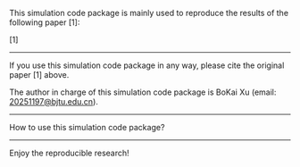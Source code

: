 This simulation code package is mainly used to reproduce the results of the following paper [1]:

[1] 

*********************************************************************************************************************************
If you use this simulation code package in any way, please cite the original paper [1] above. 

The author in charge of this simulation code package is BoKai Xu (email: 20251197@bjtu.edu.cn).



*********************************************************************************************************************************
How to use this simulation code package?



*********************************************************************************************************************************
Enjoy the reproducible research!